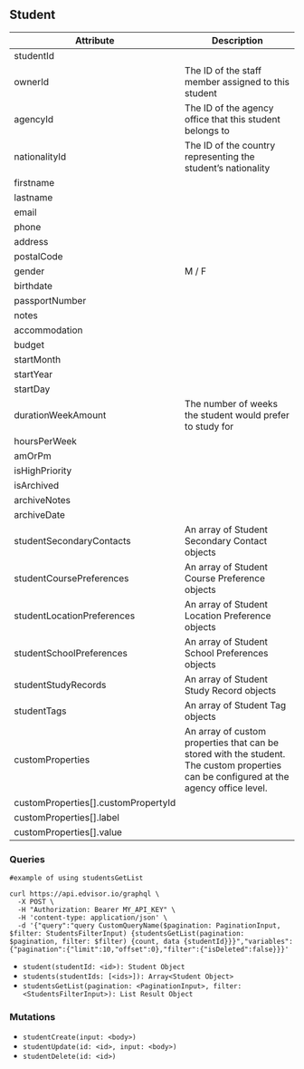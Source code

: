 ## Student

Attribute | Description
--- | ---
studentId  | 
ownerId | The ID of the staff member assigned to this student
agencyId | The ID of the agency office that this student belongs to
nationalityId | The ID of the country representing the student’s nationality
firstname | 
lastname | 
email | 
phone | 
address | 
postalCode | 
gender | M / F
birthdate | 
passportNumber | 
notes | 
accommodation | 
budget | 
startMonth | 
startYear | 
startDay | 
durationWeekAmount | The number of weeks the student would prefer to study for
hoursPerWeek | 
amOrPm | 
isHighPriority | 
isArchived | 
archiveNotes | 
archiveDate | 
studentSecondaryContacts | An array of Student Secondary Contact objects
studentCoursePreferences | An array of Student Course Preference objects
studentLocationPreferences | An array of Student Location Preference objects
studentSchoolPreferences | An array of Student School Preferences objects
studentStudyRecords | An array of Student Study Record objects
studentTags | An array of Student Tag objects
customProperties | An array of custom properties that can be stored with the student. The custom properties can be configured at the agency office level.
customProperties[].customPropertyId | 
customProperties[].label | 
customProperties[].value | 


### Queries

```shell
#example of using studentsGetList

curl https://api.edvisor.io/graphql \
  -X POST \
  -H "Authorization: Bearer MY_API_KEY" \
  -H 'content-type: application/json' \
  -d '{"query":"query CustomQueryName($pagination: PaginationInput, $filter: StudentsFilterInput) {studentsGetList(pagination: $pagination, filter: $filter) {count, data {studentId}}}","variables":{"pagination":{"limit":10,"offset":0},"filter":{"isDeleted":false}}}'
```

* `student(studentId: <id>): Student Object`
* `students(studentIds: [<ids>]): Array<Student Object>`
* `studentsGetList(pagination: <PaginationInput>, filter: <StudentsFilterInput>): List Result Object`

### Mutations

* `studentCreate(input: <body>)`
* `studentUpdate(id: <id>, input: <body>)`
* `studentDelete(id: <id>)`